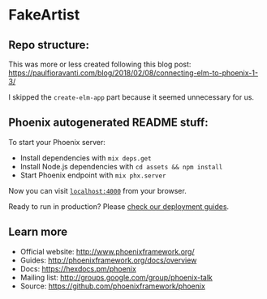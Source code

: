 # FakeArtist

## Repo structure:
This was more or less created following this blog post: https://paulfioravanti.com/blog/2018/02/08/connecting-elm-to-phoenix-1-3/

I skipped the `create-elm-app` part because it seemed unnecessary for us.

## Phoenix autogenerated README stuff:

To start your Phoenix server:

  * Install dependencies with `mix deps.get`
  * Install Node.js dependencies with `cd assets && npm install`
  * Start Phoenix endpoint with `mix phx.server`

Now you can visit [`localhost:4000`](http://localhost:4000) from your browser.

Ready to run in production? Please [check our deployment guides](http://www.phoenixframework.org/docs/deployment).

## Learn more

  * Official website: http://www.phoenixframework.org/
  * Guides: http://phoenixframework.org/docs/overview
  * Docs: https://hexdocs.pm/phoenix
  * Mailing list: http://groups.google.com/group/phoenix-talk
  * Source: https://github.com/phoenixframework/phoenix
